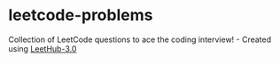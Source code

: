 # leetcode-problems
Collection of LeetCode questions to ace the coding interview! - Created using [LeetHub-3.0](https://github.com/raphaelheinz/LeetHub-3.0)

